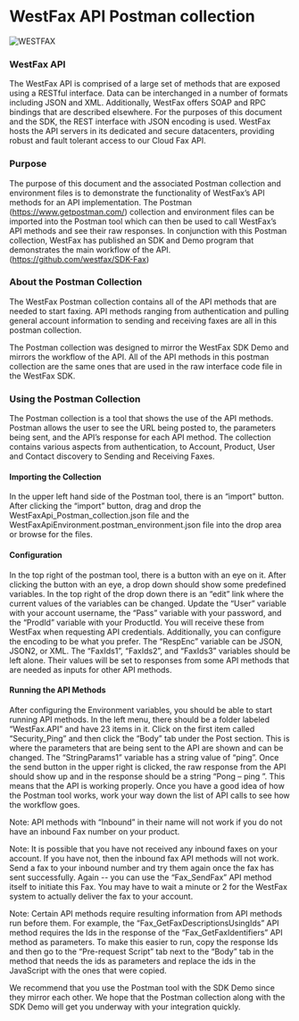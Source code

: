 # WestFax API Postman collection

![WESTFAX](http://westfax.com/wp-content/uploads/2017/08/WestFax_Color_100x300-300x100.png)

### WestFax API

The WestFax API is comprised of a large set of methods that are exposed using a RESTful interface.  Data can be interchanged in a number of formats including JSON and XML.  Additionally, WestFax offers SOAP and RPC bindings that are described elsewhere.  For the purposes of this document and the SDK, the REST interface with JSON encoding is used.  WestFax hosts the API servers in its dedicated and secure datacenters, providing robust and fault tolerant access to our Cloud Fax API.

### Purpose

The purpose of this document and the associated Postman collection and environment files is to demonstrate the functionality of WestFax’s API methods for an API implementation.  The Postman (https://www.getpostman.com/) collection and environment files can be imported into the Postman tool which can then be used to call WestFax’s API methods and see their raw responses. In conjunction with this Postman collection, WestFax has published an SDK and Demo program that demonstrates the main workflow of the API.  (https://github.com/westfax/SDK-Fax)  

### About the Postman Collection

The WestFax Postman collection contains all of the API methods that are needed to start faxing. API methods ranging from authentication and pulling general account information to sending and receiving faxes are all in this postman collection.

The Postman collection was designed to mirror the WestFax SDK Demo and mirrors the workflow of the API. All of the API methods in this postman collection are the same ones that are used in the raw interface code file in the WestFax SDK.

### Using the Postman Collection

The Postman collection is a tool that shows the use of the API methods.  Postman allows the user to see the URL being posted to, the parameters being sent, and the API’s response for each API method. The collection contains various aspects from authentication, to Account, Product, User and Contact discovery to Sending and Receiving Faxes. 

#### Importing the Collection 

In the upper left hand side of the Postman tool, there is an “import” button. After clicking the “import” button, drag and drop the WestFaxApi_Postman_collection.json file and the WestFaxApiEnvironment.postman_environment.json file into the drop area or browse for the files.

#### Configuration

In the top right of the postman tool, there is a button with an eye on it. After clicking the button with an eye, a drop down should show some predefined variables. In the top right of the drop down there is an “edit” link where the current values of the variables can be changed. Update the “User” variable with your account username, the “Pass” variable with your password, and the “ProdId” variable with your ProductId.  You will receive these from WestFax when requesting API credentials.  Additionally, you can configure the encoding to be what you prefer. The “RespEnc” variable can be JSON, JSON2, or XML. The “FaxIds1”, “FaxIds2”, and “FaxIds3” variables should be left alone. Their values will be set to responses from some API methods that are needed as inputs for other API methods.

#### Running the API Methods

After configuring the Environment variables, you should be able to start running API methods. In the left menu, there should be a folder labeled “WestFax.API” and have 23 items in it. Click on the first item called “Security_Ping” and then click the “Body” tab under the Post section. This is where the parameters that are being sent to the API are shown and can be changed. The “StringParams1” variable has a string value of “ping”. Once the send button in the upper right is clicked, the raw response from the API should show up and in the response should be a string “Pong – ping ”. This means that the API is working properly. Once you have a good idea of how the Postman tool works, work your way down the list of API calls to see how the workflow goes. 

Note: API methods with “Inbound” in their name will not work if you do not have an inbound Fax number on your product.

Note: It is possible that you have not received any inbound faxes on your account.  If you have not, then the inbound fax API methods will not work.  Send a fax to your inbound number and try them again once the fax has sent successfully.  Again -- you can use the “Fax_SendFax” API method itself to initiate this Fax.  You may have to wait a minute or 2 for the WestFax system to actually deliver the fax to your account.

Note: Certain API methods require resulting information from API methods run before them. For example, the “Fax_GetFaxDescriptionsUsingIds” API method requires the Ids in the response of the “Fax_GetFaxIdentifiers” API method as parameters. To make this easier to run, copy the response Ids and then go to the “Pre-request Script” tab next to the “Body” tab in the method that needs the ids as parameters and replace the ids in the JavaScript with the ones that were copied.

We recommend that you use the Postman tool with the SDK Demo since they mirror each other. We hope that the Postman collection along with the SDK Demo will get you underway with your integration quickly.  


